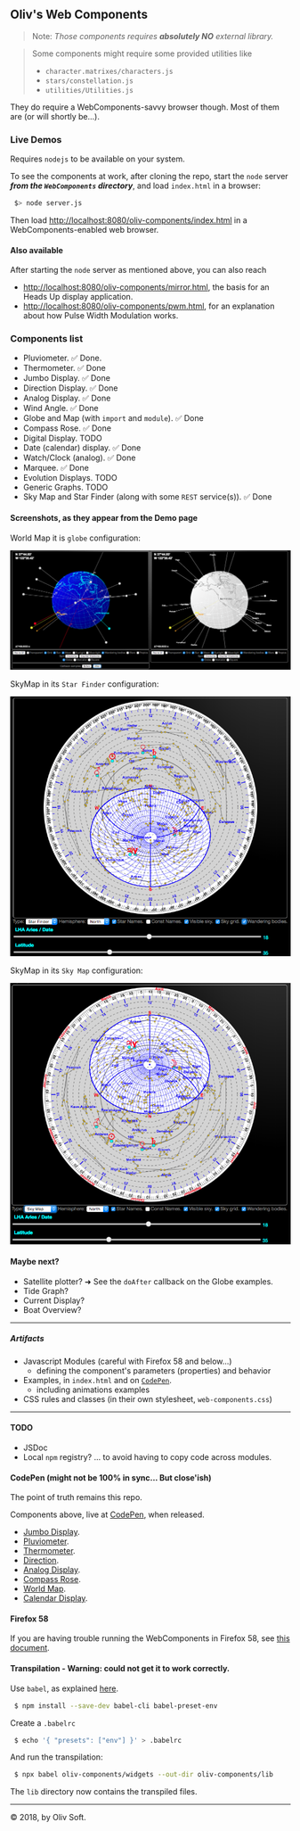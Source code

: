 ## Oliv's Web Components

> Note: _Those components requires **absolutely NO** external library._

> Some components might require some provided utilities like
> - `character.matrixes/characters.js`
> - `stars/constellation.js`
> - `utilities/Utilities.js`

They do require a WebComponents-savvy browser though. Most of them are (or will shortly be...).

### Live Demos
Requires `nodejs` to be available on your system.

To see the components at work, after cloning the repo, start the `node` server _**from the `WebComponents` directory**_, and load `index.html` in a browser:

```bash
 $> node server.js
```
Then load [http://localhost:8080/oliv-components/index.html](http://localhost:8080/oliv-components/index.html) in a WebComponents-enabled web browser.

#### Also available
After starting the `node` server as mentioned above, you can also reach
- [http://localhost:8080/oliv-components/mirror.html](http://localhost:8080/oliv-components/mirror.html), the basis for an Heads Up display application.
- [http://localhost:8080/oliv-components/pwm.html](http://localhost:8080/oliv-components/pwm.html), for an explanation about how Pulse Width Modulation works.


### Components list
- Pluviometer. &#9989; Done.
- Thermometer. &#9989; Done
- Jumbo Display. &#9989; Done
- Direction Display. &#9989; Done
- Analog Display. &#9989; Done
- Wind Angle. &#9989; Done
- Globe and Map (with `import` and `module`). &#9989; Done <!-- &#10140; WIP -->
- Compass Rose. &#9989; Done
- Digital Display. TODO
- Date (calendar) display. &#9989; Done
- Watch/Clock (analog). &#9989; Done
- Marquee. &#9989; Done
- Evolution Displays. TODO
- Generic Graphs. TODO
- Sky Map and Star Finder (along with some `REST` service(s)). &#9989; Done

#### Screenshots, as they appear from the Demo page
World Map it is `globe` configuration:

![World Map](./images/worldmap.png)

SkyMap in its `Star Finder` configuration:

![Star Finder](./images/starfinder.png)

SkyMap in its `Sky Map` configuration:

![Sky Map](./images/skymap.png)

#### Maybe next?
- Satellite plotter? &#10140; See the `doAfter` callback on the Globe examples.
- Tide Graph?
- Current Display?
- Boat Overview?

---

##### Artifacts
- Javascript Modules (careful with Firefox 58 and below...)
    - defining the component's parameters (properties) and behavior
- Examples, in `index.html` and on [`CodePen`](http://codepen.io/OlivierLD/).
    - including animations examples
- CSS rules and classes (in their own stylesheet, `web-components.css`)

---

#### TODO
- JSDoc
- Local `npm` registry? ... to avoid having to copy code across modules.

#### CodePen (might not be 100% in sync... But close'ish)
The point of truth remains this repo.

Components above, live at [CodePen](http://codepen.io/OlivierLD/), when released.

- [Jumbo Display](https://codepen.io/OlivierLD/pen/VQyVjy).
- [Pluviometer](https://codepen.io/OlivierLD/pen/oEPKgg).
- [Thermometer](https://codepen.io/OlivierLD/pen/KQQEEp).
- [Direction](https://codepen.io/OlivierLD/pen/bLjwdj).
- [Analog Display](https://codepen.io/OlivierLD/pen/QQBYEw).
- [Compass Rose](https://codepen.io/OlivierLD/pen/aqaLQq).
- [World Map](https://codepen.io/OlivierLD/pen/xYQbmb).
- [Calendar Display](https://codepen.io/OlivierLD/pen/EpOJEW).

#### Firefox 58
If you are having trouble running the WebComponents in Firefox 58, see
[this document](https://www.designedbyaturtle.co.uk/2015/how-to-enable-web-components-in-firefox-shadow-dom/).

#### Transpilation - Warning: could not get it to work correctly.
Use `babel`, as explained [here](https://babeljs.io/docs/usage/cli/).

```bash
 $ npm install --save-dev babel-cli babel-preset-env
```
Create a `.babelrc`
```bash
 $ echo '{ "presets": ["env"] }' > .babelrc
```
And run the transpilation:
```bash
 $ npx babel oliv-components/widgets --out-dir oliv-components/lib
```
The `lib` directory now contains the transpiled files.

---
&copy; 2018, by Oliv Soft.

